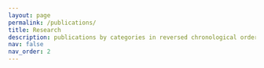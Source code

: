 ```yaml
---
layout: page
permalink: /publications/
title: Research
description: publications by categories in reversed chronological order. generated by jekyll-scholar.
nav: false
nav_order: 2
---
```


